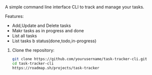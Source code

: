 A simple command line interface CLI to track and manage your tasks.

Features:
- Add,Update and Delete tasks
- Makr tasks as in progress and done
- List all tasks
- List tasks b status(done,todo,in-progress)


1. Clone the repository:
   ```sh
   git clone https://github.com/yourusername/task-tracker-cli.git
   cd task-tracker-cli
   https://roadmap.sh/projects/task-tracker